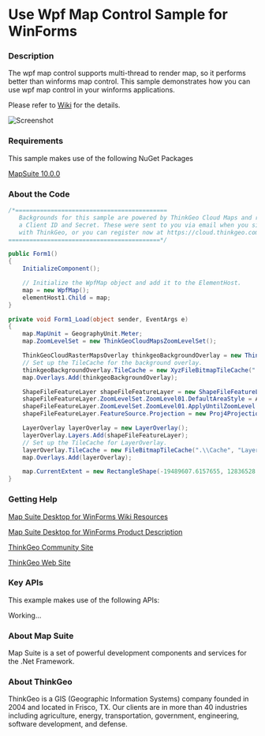 # Use Wpf Map Control Sample for WinForms

### Description

The wpf map control supports multi-thread to render map, so it performs better than winforms map control. This sample demonstrates how you can use wpf map control in your winforms applications.


Please refer to [Wiki](http://wiki.thinkgeo.com/wiki/map_suite_desktop_for_wpf) for the details.

![Screenshot](Screenshot.gif)

### Requirements
This sample makes use of the following NuGet Packages

[MapSuite 10.0.0](https://www.nuget.org/packages?q=ThinkGeo)

### About the Code
```csharp
/*===========================================
   Backgrounds for this sample are powered by ThinkGeo Cloud Maps and require
   a Client ID and Secret. These were sent to you via email when you signed up
   with ThinkGeo, or you can register now at https://cloud.thinkgeo.com.
===========================================*/

public Form1()
{
    InitializeComponent();

    // Initialize the WpfMap object and add it to the ElementHost.
    map = new WpfMap();
    elementHost1.Child = map;
}

private void Form1_Load(object sender, EventArgs e)
{
    map.MapUnit = GeographyUnit.Meter;
    map.ZoomLevelSet = new ThinkGeoCloudMapsZoomLevelSet();

    ThinkGeoCloudRasterMapsOverlay thinkgeoBackgroundOverlay = new ThinkGeoCloudRasterMapsOverlay("ThinkGeoCloudClientId", "ThinkGeoCloudClientSecret");
    // Set up the TileCache for the background overlay.
    thinkgeoBackgroundOverlay.TileCache = new XyzFileBitmapTileCache(".\\Cache");
    map.Overlays.Add(thinkgeoBackgroundOverlay);

    ShapeFileFeatureLayer shapeFileFeatureLayer = new ShapeFileFeatureLayer(@"..\..\Data\Countries.shp");
    shapeFileFeatureLayer.ZoomLevelSet.ZoomLevel01.DefaultAreaStyle = AreaStyles.CreateSimpleAreaStyle(GeoColors.Transparent, GeoColors.Black);
    shapeFileFeatureLayer.ZoomLevelSet.ZoomLevel01.ApplyUntilZoomLevel = ApplyUntilZoomLevel.Level20;
    shapeFileFeatureLayer.FeatureSource.Projection = new Proj4Projection(Proj4Projection.GetDecimalDegreesParametersString(), Proj4Projection.GetSphericalMercatorParametersString());

    LayerOverlay layerOverlay = new LayerOverlay();
    layerOverlay.Layers.Add(shapeFileFeatureLayer);
    // Set up the TileCache for LayerOverlay.
    layerOverlay.TileCache = new FileBitmapTileCache(".\\Cache", "LayerOverlay");
    map.Overlays.Add(layerOverlay);

    map.CurrentExtent = new RectangleShape(-19489607.6157655, 12836528.7107853, 19293928.8244426, -8022830.44424083);
}
```
### Getting Help

[Map Suite Desktop for WinForms Wiki Resources](http://wiki.thinkgeo.com/wiki/map_suite_desktop_for_winforms)

[Map Suite Desktop for WinForms Product Description](https://thinkgeo.com/ui-controls#winforms-platforms)

[ThinkGeo Community Site](http://community.thinkgeo.com/)

[ThinkGeo Web Site](http://www.thinkgeo.com)

### Key APIs
This example makes use of the following APIs:

Working...


### About Map Suite
Map Suite is a set of powerful development components and services for the .Net Framework.

### About ThinkGeo
ThinkGeo is a GIS (Geographic Information Systems) company founded in 2004 and located in Frisco, TX. Our clients are in more than 40 industries including agriculture, energy, transportation, government, engineering, software development, and defense.
